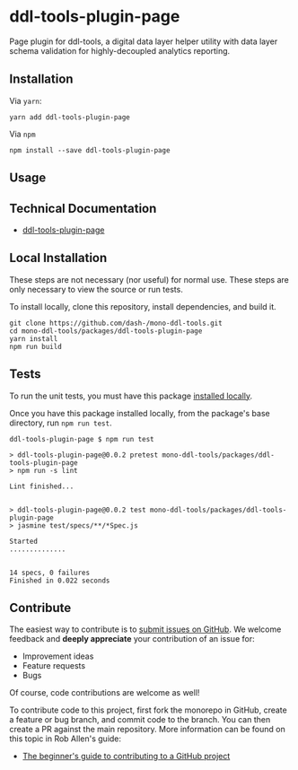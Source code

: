 # ddl-tools-plugin-page

Page plugin for ddl-tools, a digital data layer helper utility with data layer
schema validation for highly-decoupled analytics reporting.

## Installation

Via `yarn`:

```
yarn add ddl-tools-plugin-page
```

Via `npm`

```
npm install --save ddl-tools-plugin-page
```

<a name="usage"></a>

## Usage

## Technical Documentation

* [ddl-tools-plugin-page](../../docs/ddl-tools-plugin-page.md)


## Local Installation

These steps are not necessary (nor useful) for normal use.  These steps are only
necessary to view the source or run tests.

To install locally, clone this repository, install dependencies, and build it.

```
git clone https://github.com/dash-/mono-ddl-tools.git
cd mono-ddl-tools/packages/ddl-tools-plugin-page
yarn install
npm run build
```

## Tests

To run the unit tests, you must have this package
[installed locally](#local-installation).

Once you have this package installed locally, from the package's base
directory, run `npm run test`.

```
ddl-tools-plugin-page $ npm run test

> ddl-tools-plugin-page@0.0.2 pretest mono-ddl-tools/packages/ddl-tools-plugin-page
> npm run -s lint

Lint finished...


> ddl-tools-plugin-page@0.0.2 test mono-ddl-tools/packages/ddl-tools-plugin-page
> jasmine test/specs/**/*Spec.js

Started
..............


14 specs, 0 failures
Finished in 0.022 seconds
```

## Contribute

The easiest way to contribute is to
[submit issues on GitHub](https://github.com/dash-/mono-ddl-tools/issues).
We welcome feedback and **deeply appreciate** your contribution of an issue for:

* Improvement ideas
* Feature requests
* Bugs

Of course, code contributions are welcome as well!

To contribute code to this project, first fork the monorepo in GitHub, create
a feature or bug branch, and commit code to the branch.  You can then create a
PR against the main repository.  More information can be found on this topic in
Rob Allen's guide:

* [The beginner's guide to contributing to a GitHub project](https://akrabat.com/the-beginners-guide-to-contributing-to-a-github-project/)


